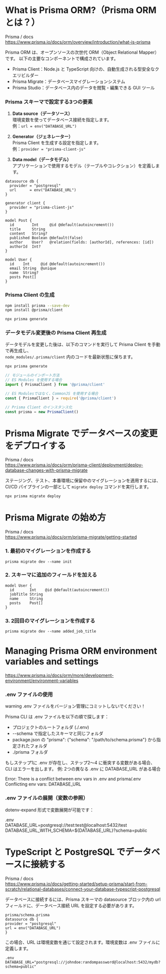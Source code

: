 
# What is Prisma ORM?（Prisma ORM とは？）
Prisma / docs  
https://www.prisma.io/docs/orm/overview/introduction/what-is-prisma

Prisma ORM は、オープンソースの次世代 ORM（Object Relational Mapper）です。
以下の主要なコンポーネントで構成されています。

- Prisma Client：Node.js と TypeScript 向けの、自動生成される型安全なクエリビルダー
- Prisma Migrate：データベースマイグレーションシステム
- Prisma Studio：データベース内のデータを閲覧・編集できる GUI ツール


### Prisma スキーマで設定する3つの要素

1. **Data source（データソース）**  
   環境変数を使ってデータベース接続を指定します。  
   例：`url = env("DATABASE_URL")`

2. **Generator（ジェネレーター）**  
   Prisma Client を生成する設定を指定します。  
   例：`provider = "prisma-client-js"`

3. **Data model（データモデル）**  
   アプリケーションで使用するモデル（テーブルやコレクション）を定義します。

```prisma
datasource db {
  provider = "postgresql"
  url      = env("DATABASE_URL")
}

generator client {
  provider = "prisma-client-js"
}

model Post {
  id        Int     @id @default(autoincrement())
  title     String
  content   String?
  published Boolean @default(false)
  author    User?   @relation(fields: [authorId], references: [id])
  authorId  Int?
}

model User {
  id    Int     @id @default(autoincrement())
  email String  @unique
  name  String?
  posts Post[]
}
```

### Prisma Client の生成
```bash
npm install prisma --save-dev
npm install @prisma/client
```

```bash
npx prisma generate
```

### データモデル変更後の Prisma Client 再生成

データモデルを変更した後は、以下のコマンドを実行して Prisma Client を手動で再生成し、  
`node_modules/.prisma/client` 内のコードを最新状態に保ちます。

```bash
npx prisma generate
```


```ts
// モジュールのインポート方法
// ES Modules を使用する場合
import { PrismaClient } from '@prisma/client'

// ES Modulesではなく、CommonJS を使用する場合
const { PrismaClient } = require('@prisma/client')

// Prisma Client のインスタンス化
const prisma = new PrismaClient()
```

# Prisma Migrate でデータベースの変更をデプロイする
Prisma / docs  
https://www.prisma.io/docs/orm/prisma-client/deployment/deploy-database-changes-with-prisma-migrate

ステージング、テスト、本番環境に保留中のマイグレーションを適用するには、CI/CD パイプラインの一部として `migrate deploy` コマンドを実行します。

```bash
npx prisma migrate deploy
```

# Prisma Migrate の始め方
Prisma / docs  
https://www.prisma.io/docs/orm/prisma-migrate/getting-started


### 1. 最初のマイグレーションを作成する
```
prisma migrate dev --name init
```

### 2. スキーマに追加のフィールドを加える
```
model User {
  id       Int    @id @default(autoincrement())
  jobTitle String
  name     String
  posts    Post[]
}
```

### 3. 2回目のマイグレーションを作成する
```
prisma migrate dev --name added_job_title
```


# Managing Prisma ORM environment variables and settings
https://www.prisma.io/docs/orm/more/development-environment/environment-variables

### .env ファイルの使用

warning
.env ファイルをバージョン管理にコミットしないでください！

Prisma CLI は .env ファイルを以下の順で探します：

- プロジェクトのルートフォルダ (./.env)
- --schema で指定したスキーマと同じフォルダ
- package.json の "prisma": {"schema": "/path/to/schema.prisma"} から指定されたフォルダ
- ./prisma フォルダ

もしステップ1に .env が存在し、ステップ2～4 に衝突する変数がある場合、CLI はエラーを出します。
例: 2つの異なる .env に DATABASE_URL がある場合

Error: There is a conflict between env vars in .env and prisma/.env
Conflicting env vars: DATABASE_URL

### .env ファイルの展開（変数の参照）

dotenv-expand 形式で変数展開が可能です：

.env  
DATABASE_URL=postgresql://test:test@localhost:5432/test
DATABASE_URL_WITH_SCHEMA=${DATABASE_URL}?schema=public


# TypeScript と PostgreSQL でデータベースに接続する
Prisma / docs  
https://www.prisma.io/docs/getting-started/setup-prisma/start-from-scratch/relational-databases/connect-your-database-typescript-postgresql

データベースに接続するには、Prisma スキーマの datasource ブロック内の url フィールドに、データベース接続 URL を設定する必要があります。
```
prisma/schema.prisma
datasource db {
provider = "postgresql"
url = env("DATABASE_URL")
}
```
この場合、URL は環境変数を通じて設定されます。環境変数は .env ファイルに定義します。

```
.env
DATABASE_URL="postgresql://johndoe:randompassword@localhost:5432/mydb?schema=public"
```




